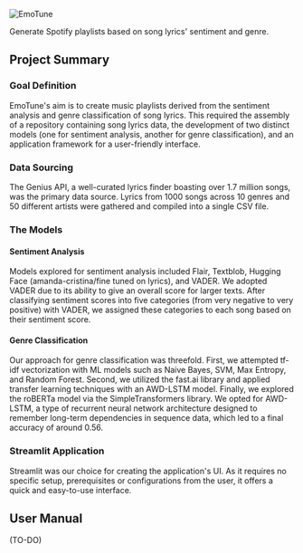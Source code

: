 ![EmoTune](https://i.ibb.co/bWTrCwk/emotune.png)

Generate Spotify playlists based on song lyrics' sentiment and genre.

## Project Summary

### Goal Definition

EmoTune's aim is to create music playlists derived from the sentiment analysis and genre classification of song lyrics. This required the assembly of a repository containing song lyrics data, the development of two distinct models (one for sentiment analysis, another for genre classification), and an application framework for a user-friendly interface.

### Data Sourcing

The Genius API, a well-curated lyrics finder boasting over 1.7 million songs, was the primary data source. Lyrics from 1000 songs across 10 genres and 50 different artists were gathered and compiled into a single CSV file.

### The Models

#### Sentiment Analysis

Models explored for sentiment analysis included Flair, Textblob, Hugging Face (amanda-cristina/fine tuned on lyrics), and VADER. We adopted VADER due to its ability to give an overall score for larger texts. After classifying sentiment scores into five categories (from very negative to very positive) with VADER, we assigned these categories to each song based on their sentiment score.

#### Genre Classification

Our approach for genre classification was threefold. First, we attempted tf-idf vectorization with ML models such as Naive Bayes, SVM, Max Entropy, and Random Forest. Second, we utilized the fast.ai library and applied transfer learning techniques with an AWD-LSTM model. Finally, we explored the roBERTa model via the SimpleTransformers library. We opted for AWD-LSTM, a type of recurrent neural network architecture designed to remember long-term dependencies in sequence data, which led to a final accuracy of around 0.56.

### Streamlit Application

Streamlit was our choice for creating the application's UI. As it requires no specific setup, prerequisites or configurations from the user, it offers a quick and easy-to-use interface.

## User Manual
(TO-DO)

